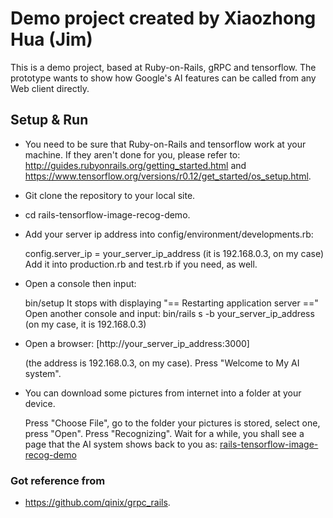 # Demo project created by Xiaozhong Hua (Jim)
This is a demo project, based at Ruby-on-Rails, gRPC and tensorflow. The prototype wants to show how Google's AI features can be called from any Web client directly.

## Setup & Run

* You need to be sure that Ruby-on-Rails and tensorflow work at your machine. If they aren't done for you, please refer to: http://guides.rubyonrails.org/getting_started.html and https://www.tensorflow.org/versions/r0.12/get_started/os_setup.html.

* Git clone the repository to your local site.

* cd rails-tensorflow-image-recog-demo.

* Add your server ip address into config/environment/developments.rb:

  config.server_ip = your_server_ip_address (it is 192.168.0.3, on my case)
  Add it into production.rb and test.rb if you need, as well.

* Open a console then input:

  bin/setup
  It stops with displaying "== Restarting application server =="
  Open another console and input: bin/rails s -b your_server_ip_address (on my case, it is 192.168.0.3)

* Open a browser: [http://your_server_ip_address:3000]

  (the address is 192.168.0.3, on my case).
  Press "Welcome to My AI system".

* You can download some pictures from internet into a folder at your device.

  Press "Choose File", go to the folder your pictures is stored, select one, press "Open".
  Press "Recognizing".
  Wait for a while, you shall see a page that the AI system shows back to you as: [rails-tensorflow-image-recog-demo](screenshot-2017-07-17.png)

### Got reference from
- https://github.com/qinix/grpc_rails.
